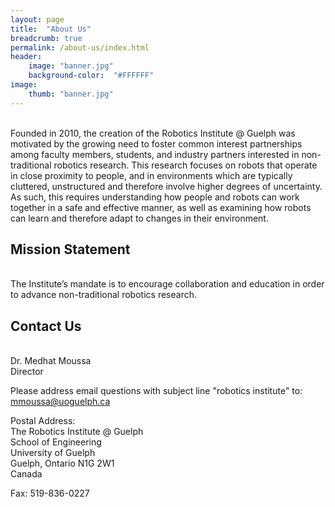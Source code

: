 ```yaml
---
layout: page
title:  "About Us"
breadcrumb: true
permalink: /about-us/index.html
header:
    image: "banner.jpg"
    background-color:  "#FFFFFF"
image:
    thumb: "banner.jpg"
---
```


<br>Founded in 2010, the creation of the Robotics Institute @ Guelph was motivated by the growing need to foster common interest partnerships among faculty members, students, and industry partners interested in non-traditional robotics research. This research focuses on robots that operate in close proximity to people, and in environments which are typically cluttered, unstructured and therefore involve higher degrees of uncertainty. As such, this requires understanding how people and robots can work together in a safe and effective manner, as well as examining how robots can learn and therefore adapt to changes in their environment.

<h2>Mission Statement</h2>

<br>The Institute’s mandate is to encourage collaboration and education in order to advance non-traditional robotics research.

<h2>Contact Us</h2>

<br>Dr. Medhat Moussa
<br>Director

Please address email questions with subject line "robotics institute" to: mmoussa@uoguelph.ca

Postal Address:
<br>The Robotics Institute @ Guelph
<br>School of Engineering
<br>University of Guelph
<br>Guelph, Ontario N1G 2W1
<br>Canada

Fax: 519-836-0227

